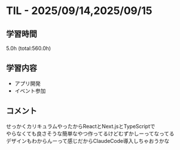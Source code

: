 # TIL - 2025/09/14,2025/09/15

## 学習時間
5.0h (total:560.0h)

## 学習内容
- アプリ開発
- イベント参加

## コメント
せっかくカリキュラムやったからReactとNext.jsとTypeScriptで<br>
やらなくても良さそうな簡単なやつ作ってるけどむずかしーってなってる<br>
デザインもわからんーって感じだからClaudeCode導入しちゃおうかな
